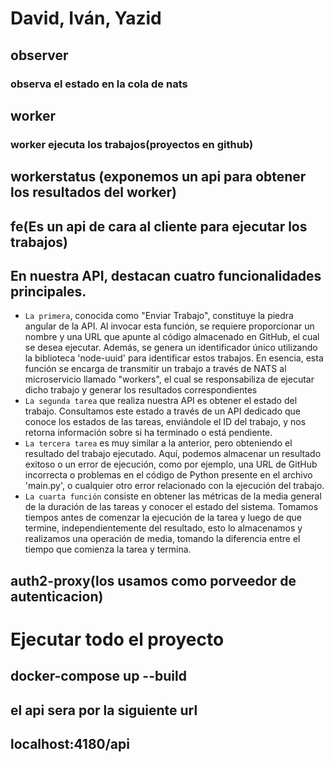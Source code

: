 # David, Iván, Yazid
## observer

### observa el estado en la cola de nats

## worker
### worker ejecuta los trabajos(proyectos en github)

## workerstatus (exponemos un api para obtener los resultados del worker)

## fe(Es un api de cara al cliente para ejecutar los trabajos)
## En nuestra API, destacan cuatro funcionalidades principales.
- `La primera`, conocida como "Enviar Trabajo", constituye la piedra angular de la API. Al invocar esta función, se requiere proporcionar un nombre y una URL que apunte al código almacenado en GitHub, el cual se desea ejecutar. Además, se genera un identificador único utilizando la biblioteca 'node-uuid' para identificar estos trabajos. En esencia, esta función se encarga de transmitir un trabajo a través de NATS al microservicio llamado "workers", el cual se responsabiliza de ejecutar dicho trabajo y generar los resultados correspondientes
- `La segunda tarea` que realiza nuestra API es obtener el estado del trabajo. Consultamos este estado a través de un API dedicado que conoce los estados de las tareas, enviándole el ID del trabajo, y nos retorna información sobre si ha terminado o está pendiente.
- `La tercera tarea` es muy similar a la anterior, pero obteniendo el resultado del trabajo ejecutado. Aquí, podemos almacenar un resultado exitoso o un error de ejecución, como por ejemplo, una URL de GitHub incorrecta o problemas en el código de Python presente en el archivo 'main.py', o cualquier otro error relacionado con la ejecución del trabajo.
- `La cuarta función` consiste en obtener las métricas de la media general de la duración de las tareas y conocer el estado del sistema. Tomamos tiempos antes de comenzar la ejecución de la tarea y luego de que termine, independientemente del resultado, esto lo almacenamos y realizamos una operación de media, tomando la diferencia entre el tiempo que comienza la tarea y termina.

## auth2-proxy(los usamos como porveedor de autenticacion)

# Ejecutar todo el proyecto
## docker-compose up --build
## el api sera por la siguiente url
## localhost:4180/api